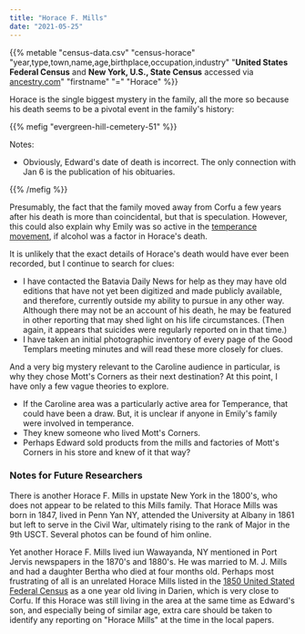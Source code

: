 ```yaml
---
title: "Horace F. Mills"
date: "2021-05-25"
---
```


{{% metable "census-data.csv" "census-horace" "year,type,town,name,age,birthplace,occupation,industry" "**United States Federal Census** and **New York, U.S., State Census** accessed via [ancestry.com](https://www.ancestry.com)" "firstname" "=" "Horace" %}}

Horace is the single biggest mystery in the family, all the more so because his death seems to be a pivotal event in the family's history:

{{% mefig "evergreen-hill-cemetery-51" %}}
<footer>
Notes:

  - Obviously, Edward's date of death is incorrect. The only connection with Jan 6 is the publication of his obituaries.

</footer>
{{% /mefig %}}

Presumably, the fact that the family moved away from Corfu a few years after his death is more than coincidental, but that is speculation. However, this could also explain why Emily was so active in the [temperance movement](#temperance-activity), if alcohol was a factor in Horace's death.

It is unlikely that the exact details of Horace's death would have ever been recorded, but I continue to search for clues:

  - I have contacted the Batavia Daily News for help as they may have old editions that have not yet been digitized and made publicly available, and therefore, currently outside my ability to pursue in any other way. Although there may not be an account of his death, he may be featured in other reporting that may shed light on his life circumstances. (Then again, it appears that suicides were regularly reported on in that time.)
  - I have taken an initial photographic inventory of every page of the Good Templars meeting minutes and will read these more closely for clues.

And a very big mystery relevant to the Caroline audience in particular, is why they chose Mott's Corners as their next destination? At this point, I have only a few vague theories to explore.

  - If the Caroline area was a particularly active area for Temperance, that could have been a draw. But, it is unclear if anyone in Emily's family were involved in temperance.
  - They knew someone who lived Mott's Corners.
  - Perhaps Edward sold products from the mills and factories of Mott's Corners in his store and knew of it that way? 


### Notes for Future Researchers

There is another Horace F. Mills in upstate New York in the 1800's, who does not appear to be related to this Mills family. That Horace Mills was born in 1847, lived in Penn Yan NY, attended the University at Albany in 1861 but left to serve in the Civil War, ultimately rising to the rank of Major in the 9th USCT. Several photos can be found of him online.

Yet another Horace F. Mills lived iun Wawayanda, NY mentioned in Port Jervis newspapers in the 1870's and 1880's. He was married to M. J. Mills and had a daughter Bertha who died at four months old. Perhaps most frustrating of all is an unrelated Horace Mills listed in the [1850 United Stated Federal Census](census/census-1850-us
) as a one year old living in Darien, which is very close to Corfu. If this Horace was still living in the area at the same time as Edward's son, and especially being of similar age, extra care should be taken to identify any reporting on "Horace Mills" at the time in the local papers.